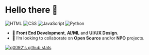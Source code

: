 # Hello there 👋

![HTML](https://img.shields.io/badge/HTML-black)
![CSS](https://img.shields.io/badge/CSS-black)
![JavaScript](https://img.shields.io/badge/JavaScript-black)
![Python](https://img.shields.io/badge/Python-inactive)

- 🔭 **Front End Development**, **AI/ML** and **UI/UX Design**.
- 🌱 I’m looking to collaborate on **Open Source** and/or **NPO** projects.

[![g0092's github stats](https://github-readme-stats.vercel.app/api?username=g0092)](https://github.com/g0092/github-readme-stats)

